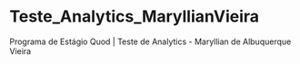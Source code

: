 # Teste_Analytics_MaryllianVieira
Programa de Estágio Quod | Teste de Analytics - Maryllian de Albuquerque Vieira
